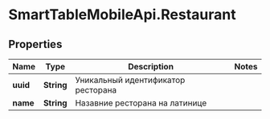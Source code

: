 # SmartTableMobileApi.Restaurant

## Properties

Name | Type | Description | Notes
------------ | ------------- | ------------- | -------------
**uuid** | **String** | Уникальный идентификатор ресторана | 
**name** | **String** | Назавние ресторана на латинице | 


